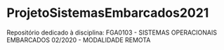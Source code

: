 # ProjetoSistemasEmbarcados2021
Repositório dedicado à disciplina: FGA0103 - SISTEMAS OPERACIONAIS EMBARCADOS 02/2020 - MODALIDADE REMOTA
